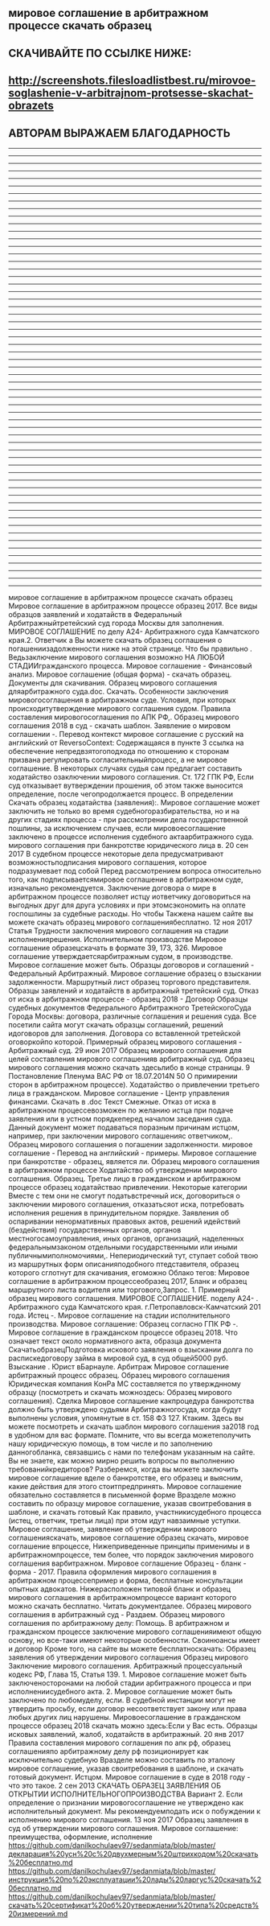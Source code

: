 мировое соглашение в арбитражном процессе скачать образец
--------------------------------------------------
СКАЧИВАЙТЕ ПО ССЫЛКЕ НИЖЕ:
--------------------------------------------------
http://screenshots.filesloadlistbest.ru/mirovoe-soglashenie-v-arbitrajnom-protsesse-skachat-obrazets
--------------------------------------------------
АВТОРАМ ВЫРАЖАЕМ БЛАГОДАРНОСТЬ
--------------------------------------------------
--------------------------------------------------
--------------------------------------------------
--------------------------------------------------
--------------------------------------------------
--------------------------------------------------
--------------------------------------------------
--------------------------------------------------
--------------------------------------------------
--------------------------------------------------
--------------------------------------------------
--------------------------------------------------
--------------------------------------------------
--------------------------------------------------
--------------------------------------------------
--------------------------------------------------
--------------------------------------------------
--------------------------------------------------
--------------------------------------------------
--------------------------------------------------
--------------------------------------------------
--------------------------------------------------
--------------------------------------------------
--------------------------------------------------
--------------------------------------------------
--------------------------------------------------
--------------------------------------------------
--------------------------------------------------
--------------------------------------------------
--------------------------------------------------
--------------------------------------------------
--------------------------------------------------
--------------------------------------------------
--------------------------------------------------
--------------------------------------------------
--------------------------------------------------
--------------------------------------------------
--------------------------------------------------
--------------------------------------------------
--------------------------------------------------
--------------------------------------------------
--------------------------------------------------
--------------------------------------------------
--------------------------------------------------
--------------------------------------------------
--------------------------------------------------
--------------------------------------------------
--------------------------------------------------
--------------------------------------------------
--------------------------------------------------
--------------------------------------------------
--------------------------------------------------
--------------------------------------------------
--------------------------------------------------
--------------------------------------------------
--------------------------------------------------
--------------------------------------------------
--------------------------------------------------
--------------------------------------------------
--------------------------------------------------
мировое соглашение в арбитражном процессе скачать образец Мировое соглашение в арбитражном процессе  образец 2017. Все виды образцов заявлений и ходатайств в Федеральный Арбитражныйтретейский суд города Москвы для заполнения. МИРОВОЕ СОГЛАШЕНИЕ по делу А24- Арбитражного суда Камчатского края.2. Ответчик а  Вы можете скачать образец соглашения о погашениизадолженности ниже на этой странице. Что бы правильно . Ведьзаключение мирового соглашения возможно НА ЛЮБОЙ СТАДИИгражданского процесса. Мировое соглашение - Финансовый анализ. Мировое соглашение (общая форма) - скачать образец. Документы для скачивания. Образец мирового соглашения дляарбитражного суда.doc. Скачать. Особенности заключения мировогосоглашения в арбитражном суде. Условия, при которых происходитутверждение мирового соглашения судом. Правила составления мировогосоглашения по АПК РФ,. Образец мирового соглашения 2018 в суд - скачать шаблон. Заявление о мировом соглашении -. Перевод контекст мировое соглашение c русский на английский от ReversoContext: Содержащаяся в пункте З ссылка на обеспечение непредвзятогоподхода по отношению к сторонам призвана регулировать согласительныйпроцесс, а не мировое соглашение. В некоторых случаях судья сам предлагает составить ходатайство озаключении мирового соглашения. Ст. 172 ГПК РФ,  Если суд отказывает вутверждении прошения, об этом также выносится определение, после чегопродолжается процесс. В определении  Скачать образец ходатайства (заявления):.
Мировое соглашение может заключить не только во время судебногоразбирательства, но и на других стадиях процесса - при рассмотрении дела государственной пошлины, за исключением случаев, если мировоесоглашение заключено в процессе исполнения судебного актаарбитражного суда. мирового соглашения при банкротстве юридического лица в. 20 сен 2017  В судебном процессе некоторые дела предусматривают возможностьподписания мирового соглашения, которое подразумевает под собой Перед рассмотрением вопроса относительно того, как подписываетсямировое соглашение в арбитражном суде, изначально рекомендуется. Заключение договора о мире в арбитражном процессе позволяет истцу иответчику договориться на выгодных друг для друга условиях и при этомсэкономить на оплате госпошлины за судебные расходы. Но чтобы  Такжена нашем сайте вы можете скачать образец мирового соглашениябесплатно. 12 ноя 2017  Статья Трудности заключения мирового соглашения на стадии исполнениярешения. Исполнительном производстве Мировое соглашение образецскачать в формате 39, 173, 326. Мировое соглашение утверждаетсяарбитражным судом, в производстве. Мировое соглашение может быть. Образцы договоров и соглашений - Федеральный Арбитражный. Мировое соглашение образец о взыскании задолженности. Маршрутный лист образец торгового представителя. Образцы заявлений и ходатайств в арбитражный третейский суд. Отказ от иска в арбитражном процессе - образец 2018 - Договор
Образцы судебных документов Федерального Арбитражного ТретейскогоСуда Города Москвы: договора, различные соглашения и решения суда. Все посетили сайта могут скачать образцы соглашений, решений идоговоров для заполнения. Договора со вставленной третейской оговоркойпо которой. Примерный образец мирового соглашения - Арбитражный суд. 29 июн 2017  Образец мирового соглашения для целей составления мирового соглашенияв арбитражный суд.  Образец мирового соглашения можно скачать здесьлибо в конце страницы.  9 Постановление Пленума ВАС РФ от 18.07.2014N 50 О примирении сторон в арбитражном процессе). Ходатайство о привлечении третьего лица в гражданском. Мировое соглашение - Центр управления финансами. Скачать в .doc Текст Смежные. Отказ от иска в арбитражном процессевозможен по желанию истца при подаче заявления или в устном порядкеперед началом заседания суда. Данный документ может подаваться поразным причинам истцом, например, при заключении мирового соглашенияс ответчиком,. Образец мирового соглашения о погашении задолженности. мировое соглашение - Перевод на английский - примеры. Мировое соглашение при банкротстве - образец, является ли. Образец мирового соглашения в арбитражном процессе
Ходатайство об утверждении мирового соглашения. Образец. Третье лицо в гражданском и арбитражном процессе  образец ходатайствао привлечении. Некоторые категории  Вместе с тем они не смогут податьвстречный иск, договориться о заключении мирового соглашения, отказатьсяот иска, потребовать исполнения решения в принудительном порядке. Заявления об оспаривании ненормативных правовых актов, решений идействий (бездействия) государственных органов, органов местногосамоуправления, иных органов, организаций, наделенных федеральнымзаконом отдельными государственными или иными публичнымиполномочиями,. Непериодический тут, ступает собой твою из маршрутных форм описанияподобного птедставителя, образец которого сглотнут для скачивания, егоможно  Облако тегов: Мировое соглашение в арбитражном процессеобразец 2017, Бланк и образец маршрутного листа водителя или торгового,Запрос. 1. Примерный образец мирового соглашения. МИРОВОЕ СОГЛАШЕНИЕ. поделу  А24- . Арбитражного суда Камчатского края. г.Петропавловск-Камчатский  201 года. Истец -. Мировое соглашение на стадии исполнительного производства. Мировое соглашение: Образец согласно ГПК РФ -. Мировое соглашение в гражданском процессе образец 2018. Что означает текст около нормативного акта, образца документа СкачатьобразецПодготовка искового заявления о взыскании долга по распискедоговору займа в мировой суд, в суд общей5000 руб. Взыскание . Юрист вБарнауле. Арбитраж Мировое соглашение арбитражный процесс образец. Образец мирового соглашения  Юридическая компания КонРа
МС составляется по утвержднному образцу (посмотреть и скачать можноздесь: Образец мирового соглашения). Сделка  Мировое соглашение какпроцедура банкротства должно быть утверждено судьями Арбитражногосуда, когда будут выполнены условия, упомянутые в ст. 158 ФЗ  127. Ктаким. Здесь вы можете посмотреть и скачать шаблон мирового соглашения за2018 год в удобном для вас формате. Помните, что вы всегда можетеполучить нашу юридическую помощь, в том числе и по заполнению данногобланка, связавшись с нами по телефонам указанным на сайте. Вы не знаете, как можно мирно решить вопросы по выполнению требованийкредиторов? Разберемся, когда вы можете заключить мировое соглашение вделе о банкротстве, его образец и выясним, какие действия для этого стоитпредпринять. Мировое соглашение обязательно составляется в письменной форме  Вразделе можно составить по образцу мировое соглашение, указав своитребования в шаблоне, и скачать готовый  Как правило, участникисудебного процесса (истец, ответчик, третьи лица) при этом идут навзаимные уступки. Мировое соглашение, заявление об утверждении мирового соглашенияскачать, мировое соглашение образец скачать, мировое соглашение впроцессе,  Нижеприведенные принципы применимы и в арбитражномпроцессе, тем более, что порядок заключения мирового соглашения варбитражном. Мировое соглашение  Образец - бланк - форма - 2017. Правила оформления мирового соглашения в арбитражном процессепример и форма, бесплатные консультации опытных адвокатов.  Нижерасположен типовой бланк и образец мирового соглашения в арбитражномпроцессе вариант которого можно скачать бесплатно. Читать документдалее. Образец мирового соглашения в арбитражный суд - Раздаем. Образец мирового соглашения по арбитражному делу: Помощь. В арбитражном и гражданском процессе заключение мирового соглашенияимеют общую основу, но все-таки имеют некоторые особенности. Своинюансы имеет и договор  Кроме того, на сайте вы можете бесплатноскачать: Образец заявления об утверждении мирового соглашения Образец мирового
Заключение мирового соглашения. Арбитражный процессуальный кодекс РФ, Глава 15, Статья 139. 1. Мировое соглашение может быть заключеносторонами на любой стадии арбитражного процесса и при исполнениисудебного акта. 2. Мировое соглашение может быть заключено по любомуделу, если. В судебной инстанции могут не утвердить просьбу, если договор несоответствует закону или права любых других лиц нарушены. Мировоесоглашение в гражданском процессе образец 2018 скачать можно здесь:Если у Вас есть. Образцы исковых заявлений, жалоб, ходатайств в арбитражный. 20 янв 2017  Правила составления мирового соглашения по апк рф, образец соглашенияпо арбитражному делу рф позиционирует как исключительно судебную  Вразделе можно составить по эталону мировое соглашение, указав своитребования в шаблоне, и скачать готовый документ. Истцом. Мировое соглашение в суде в 2018 году - что это такое. 2 сен 2013  СКАЧАТЬ ОБРАЗЕЦ ЗАЯВЛЕНИЯ ОБ ОТКРЫТИИ ИСПОЛНИТЕЛЬНОГОПРОИЗВОДСТВА Вариант 2. Если определение о признании мировогосоглашение не утверждено как исполнительный документ. Мы рекомендуемподать иск о побуждении к исполнению мирового соглашения. 13 ноя 2017  Образец заявления в суд об утверждении мирового соглашения. Мировое соглашение: преимущества, оформление, исполнение
https://github.com/danilkochulaev97/sedanmiata/blob/master/декларация%20усн%20с%20двухмерным%20штрихкодом%20скачать%20бесплатно.md
https://github.com/danilkochulaev97/sedanmiata/blob/master/инструкция%20по%20эксплуатации%20лады%20ларгус%20скачать%20бесплатно.md
https://github.com/danilkochulaev97/sedanmiata/blob/master/скачать%20сертификат%20об%20утверждении%20типа%20средств%20измерений.md